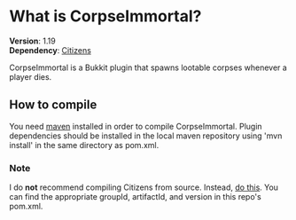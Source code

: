 # What is CorpseImmortal?

**Version**: 1.19  
**Dependency**: [Citizens](https://ci.citizensnpcs.co/job/citizens2/)  

CorpseImmortal is a Bukkit plugin that spawns lootable corpses whenever a player dies.


## How to compile

You need [maven](https://maven.apache.org/install.html) installed in order to compile CorpseImmortal.
Plugin dependencies should be installed in the local maven repository using 'mvn install' in the same directory as pom.xml.

### Note
I do **not** recommend compiling Citizens from source. Instead, [do this](https://maven.apache.org/guides/mini/guide-3rd-party-jars-local.html). You can find the appropriate groupId, artifactId, and version in this repo's pom.xml.